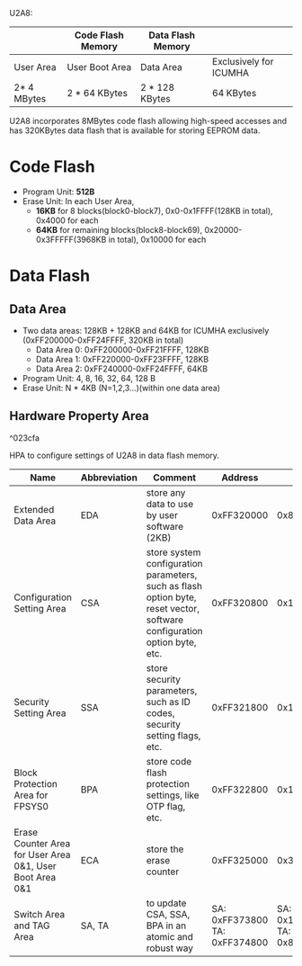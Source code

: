 U2A8:

|             | Code Flash Memory | Data Flash Memory |                        |
| ----------- | ----------------- | ----------------- | ---------------------- |
| User Area   | User Boot Area    | Data Area         | Exclusively for ICUMHA |
| 2* 4 MBytes | 2 * 64 KBytes     | 2 * 128 KBytes    | 64 KBytes              |

U2A8 incorporates 8MBytes code flash allowing high-speed accesses and has 320KBytes data flash that is available for storing EEPROM data.

# Code Flash
* Program Unit: **512B**
* Erase Unit: In each User Area, 
	* **16KB** for 8 blocks(block0-block7), 0x0-0x1FFFF(128KB in total), 0x4000 for each
	* **64KB** for remaining blocks(block8-block69), 0x20000-0x3FFFFF(3968KB in total), 0x10000 for each

# Data Flash
## Data Area
* Two data areas: 128KB + 128KB and 64KB for ICUMHA exclusively (0xFF200000-0xFF24FFFF, 320KB in total)
	* Data Area 0: 0xFF200000-0xFF21FFFF, 128KB
	* Data Area 1: 0xFF220000-0xFF23FFFF, 128KB
	* Data Area 2: 0xFF240000-0xFF24FFFF, 64KB
* Program Unit: 4, 8, 16, 32, 64, 128 B
* Erase Unit: N * 4KB (N=1,2,3...)(within one data area)

## Hardware Property Area
^023cfa

HPA to configure settings of U2A8 in data flash memory.

| Name                                                     | Abbreviation | Comment                                                                                                                  | Address                             | Size                                       |
| -------------------------------------------------------- | ------------ | ------------------------------------------------------------------------------------------------------------------------ | ----------------------------------- | ------------------------------------------ |
| Extended Data Area                                       | EDA          | store any data to use by user software (2KB)                                                                             | 0xFF320000                          | 0x800(2KB)                                 |
| Configuration Setting Area                               | CSA          | store system configuration parameters, such as flash option byte, reset vector, software configuration option byte, etc. | 0xFF320800                          | 0x1000(2*2KB)                              |
| Security Setting Area                                    | SSA          | store security parameters, such as ID codes, security setting flags, etc.                                                | 0xFF321800                          | 0x1000(2*2KB)                              |
| Block Protection Area for FPSYS0                         | BPA          | store code flash protection settings, like OTP flag, etc.                                                                | 0xFF322800                          | 0x1000(2*2KB)                              |
| Erase Counter Area for User Area 0&1, User Boot Area 0&1 | ECA          | store the erase counter                                                                                                  | 0xFF325000                          | 0x3000(6*2KB)                              |
| Switch Area and TAG Area                                 | SA, TA       | to update CSA, SSA, BPA in an atomic and robust way                                                                      | SA: 0xFF373800<br>TA:<br>0xFF374800 | SA: <br>0x1000(2*2KB)<br>TA:<br>0x800(2KB) |


